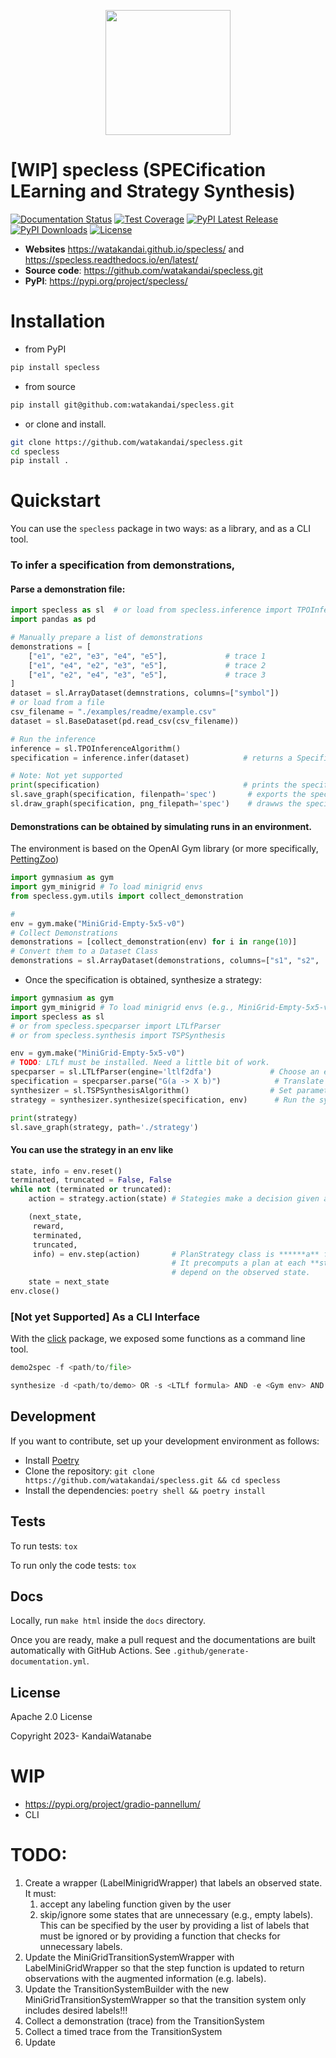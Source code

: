 
<p align="center">
    <img src="https://github.com/watakandai/specless/assets/11141442/ae4d1291-f959-4b46-b9f0-0fe55287467d" width="200" height="200">
</p>


# [WIP] specless (SPECification LEarning and Strategy Synthesis)

[![Documentation Status](https://readthedocs.org/projects/specless/badge/?version=latest)](https://specless.readthedocs.io/en/latest/?badge=latest)
[![Test Coverage](https://img.shields.io/endpoint?url=https://gist.githubusercontent.com/watakandai/5f5c84f28e80b29f2f9ce92300859446/raw/covbadge.json)](https://img.shields.io/endpoint?url=https://gist.githubusercontent.com/watakandai/5f5c84f28e80b29f2f9ce92300859446/raw/covbadge.json)
[![PyPI Latest Release](https://img.shields.io/pypi/v/specless)](https://pypi.org/project/specless/)
[![PyPI Downloads](https://img.shields.io/pypi/dm/specless)](https://pypi.org/project/specless/)
[![License](https://img.shields.io/badge/License-Apache_2.0-blue.svg)](https://opensource.org/licenses/Apache-2.0)



- **Websites** https://watakandai.github.io/specless/ and https://specless.readthedocs.io/en/latest/
- **Source code**: https://github.com/watakandai/specless.git
- **PyPI**: https://pypi.org/project/specless/


# Installation

- from PyPI

```bash
pip install specless
```

- from source
```bash
pip install git@github.com:watakandai/specless.git
```

- or clone and install.
```bash
git clone https://github.com/watakandai/specless.git
cd specless
pip install .
```

# Quickstart

You can use the `specless` package in two ways: as a library, and as a CLI tool.



### To infer a specification from demonstrations,

#### Parse a demonstration file:
```python
import specless as sl  # or load from specless.inference import TPOInference
import pandas as pd

# Manually prepare a list of demonstrations
demonstrations = [
    ["e1", "e2", "e3", "e4", "e5"],             # trace 1
    ["e1", "e4", "e2", "e3", "e5"],             # trace 2
    ["e1", "e2", "e4", "e3", "e5"],             # trace 3
]
dataset = sl.ArrayDataset(demnstrations, columns=["symbol"])
# or load from a file
csv_filename = "./examples/readme/example.csv"
dataset = sl.BaseDataset(pd.read_csv(csv_filename))

# Run the inference
inference = sl.TPOInferenceAlgorithm()
specification = inference.infer(dataset)            # returns a Specification

# Note: Not yet supported
print(specification)                                # prints the specification
sl.save_graph(specification, filenpath='spec')       # exports the specification to a file
sl.draw_graph(specification, png_filepath='spec')    # drawws the specification to a file
```

#### Demonstrations can be obtained by simulating runs in an environment.
The environment is based on the OpenAI Gym library (or more specifically, [PettingZoo](https://pettingzoo.farama.org/index.html))
```python
import gymnasium as gym
import gym_minigrid # To load minigrid envs
from specless.gym.utils import collect_demonstration

#
env = gym.make("MiniGrid-Empty-5x5-v0")
# Collect Demonstrations
demonstrations = [collect_demonstration(env) for i in range(10)]
# Convert them to a Dataset Class
demonstrations = sl.ArrayDataset(demonstrations, columns=["s1", "s2", ...]) # state labels
```

- Once the specification is obtained, synthesize a strategy:
```python
import gymnasium as gym
import gym_minigrid # To load minigrid envs (e.g., MiniGrid-Empty-5x5-v0)
import specless as sl
# or from specless.specparser import LTLfParser
# or from specless.synthesis import TSPSynthesis

env = gym.make("MiniGrid-Empty-5x5-v0")
# TODO: LTLf must be installed. Need a little bit of work.
specparser = sl.LTLfParser(engine='ltlf2dfa')             # Choose an engine
specification = specparser.parse("G(a -> X b)")            # Translate a LTLf formula to specification class
synthesizer = sl.TSPSynthesisAlgorithm()                  # Set parameters at initialization
strategy = synthesizer.synthesize(specification, env)      # Run the synthesis Algorithm

print(strategy)
sl.save_graph(strategy, path='./strategy')
```

#### You can use the strategy in an env like
```python
state, info = env.reset()
terminated, truncated = False, False
while not (terminated or truncated):
    action = strategy.action(state) # Stategies make a decision given an observed state

    (next_state,
     reward,
     terminated,
     truncated,
     info) = env.step(action)       # PlanStrategy class is ******a** feedforward strategy.
                                    # It precomputs a plan at each **step** and does not
                                    # depend on the observed state.
    state = next_state
env.close()
```

### [Not yet Supported] As a CLI Interface
With the [click](https://click.palletsprojects.com/en/8.1.x/) package, we exposed some functions as a command line tool.

```python
demo2spec -f <path/to/file>
```

```python
synthesize -d <path/to/demo> OR -s <LTLf formula> AND -e <Gym env> AND -p <path/to/param>
```



## Development

If you want to contribute, set up your development environment as follows:

- Install [Poetry](https://python-poetry.org)
- Clone the repository: `git clone https://github.com/watakandai/specless.git && cd specless`
- Install the dependencies: `poetry shell && poetry install`

## Tests

To run tests: `tox`

To run only the code tests: `tox`

## Docs

Locally, run `make html` inside the `docs` directory.

Once you are ready, make a pull request and the documentations are built automatically with GitHub Actions.
See `.github/generate-documentation.yml`.

## License

Apache 2.0 License

Copyright 2023- KandaiWatanabe



# WIP
- https://pypi.org/project/gradio-pannellum/
- CLI


# TODO:
1. Create a wrapper (LabelMinigridWrapper) that labels an observed state. It must:
    1. accept any labeling function given by the user
    2. skip/ignore some states that are unnecessary (e.g., empty labels). This can be specified by the user by providing a list of labels that must be ignored or by providing a function that checks for unnecessary labels.
2. Update the MiniGridTransitionSystemWrapper with LabelMiniGridWrapper so that the step function is updated to return observations with the augmented information (e.g. labels).
3. Update the TransitionSystemBuilder with the new MiniGridTransitionSystemWrapper so that the transition system only includes desired labels!!!
4. Collect a demonstration (trace) from the TransitionSystem
5. Collect a timed trace from the TransitionSystem
6. Update
